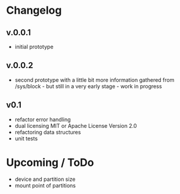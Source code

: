 # Changelog

## v.0.0.1

* initial prototype

## v.0.0.2

* second prototype with a little bit more information gathered from /sys/block - but still in a very early stage - work in progress

## v0.1

* refactor error handling
* dual licensing MIT or Apache License Version 2.0
* refactoring data structures
* unit tests

# Upcoming / ToDo

* device and partition size
* mount point of partitions
